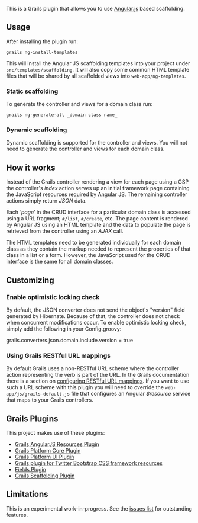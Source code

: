 This is a Grails plugin that allows you to use [Angular.js](http://angularjs.org/) based scaffolding.

## Usage

After installing the plugin run:

	grails ng-install-templates

This will install the Angular JS scaffolding templates into your project under `src/templates/scaffolding`. It will also copy some common HTML template files that will be shared by all scaffolded views into `web-app/ng-templates`.

### Static scaffolding

To generate the controller and views for a domain class run:

	grails ng-generate-all _domain class name_

### Dynamic scaffolding

Dynamic scaffolding is supported for the controller and views. You will not need to generate the controller and views for each domain class.

## How it works

Instead of the Grails controller rendering a view for each page using a GSP the controller's _index_ action serves up an initial framework page containing the JavaScript resources required by Angular JS. The remaining controller actions simply return _JSON_ data.

Each _'page'_ in the CRUD interface for a particular domain class is accessed using a URL fragment; `#/list`, `#/create`, etc. The page content is rendered by Angular JS using an HTML template and the data to populate the page is retrieved from the controller using an _AJAX_ call.

The HTML templates need to be generated individually for each domain class as they contain the markup needed to represent the properties of that class in a list or a form. However, the JavaScript used for the CRUD interface is the same for all domain classes.

## Customizing

### Enable optimistic locking check

By default, the JSON converter does not send the object's "version" field generated by Hibernate. Because of that, the controller does not check when concurrent modifications occur.
To enable optimistic locking check, simply add the following in your Config.groovy:

grails.converters.json.domain.include.version = true


### Using Grails RESTful URL mappings

By default Grails uses a non-RESTful URL scheme where the controller action representing the verb is part of the URL. In the Grails documentation there is a section on [configuring RESTful URL mappings](http://grails.org/doc/latest/guide/theWebLayer.html#mappingHTTP). If you want to use such a URL scheme with this plugin you will need to override the `web-app/js/grails-default.js` file that configures an Angular _$resource_ service that maps to your Grails controllers.

## Grails Plugins

This project makes use of these plugins:

* [Grails AngularJS Resources Plugin](https://github.com/smartiniOnGitHub/grails-angularjs-resources)
* [Grails Platform Core Plugin](https://github.com/grails-plugins/grails-platform-core)
* [Grails Platform UI Plugin](https://github.com/MerryCoders/grails-platform-ui)
* [Grails plugin for Twitter Bootstrap CSS framework resources](https://github.com/groovydev/twitter-bootstrap-grails-plugin)
* [Fields Plugin](https://github.com/grails-fields-plugin/grails-fields)
* [Grails Scaffolding Plugin](https://github.com/grails-plugins/grails-scaffolding)

## Limitations

This is an experimental work-in-progress. See the [issues list](https://github.com/aberbenni/grails-angular-scaffolding/issues) for outstanding features.

